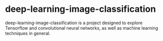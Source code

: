 # deep-learning-image-classification
deep-learning-image-classification is a project designed to explore Tensorflow and convolutional neural networks, as well as machine learning techniques in general.
